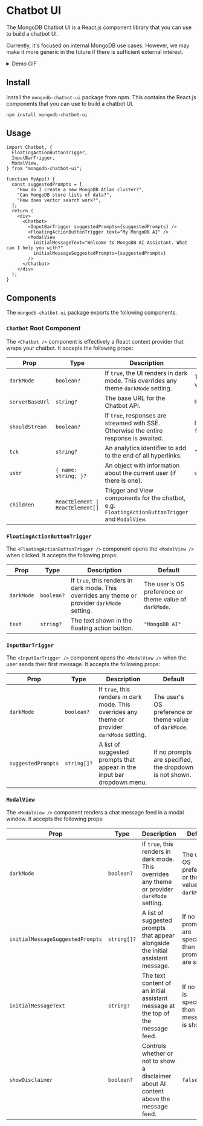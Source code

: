 # Chatbot UI

The MongoDB Chatbot UI is a React.js component library that you can use to build a chatbot UI.

Currently, it's focused on internal MongoDB use cases. However, we may make it more generic in the future if there is sufficient external interest.

<details>

<summary> Demo GIF </summary>

![Chatbot UI Demo GIF](/img/ui-demo.gif)

</details>

## Install

Install the `mongodb-chatbot-ui` package from npm. This contains the React.js components that you can use to build a chatbot UI.

```shell
npm install mongodb-chatbot-ui
```

## Usage

```tsx
import Chatbot, {
  FloatingActionButtonTrigger,
  InputBarTrigger,
  ModalView,
} from "mongodb-chatbot-ui";

function MyApp() {
  const suggestedPrompts = [
    "How do I create a new MongoDB Atlas cluster?",
    "Can MongoDB store lists of data?",
    "How does vector search work?",
  ];
  return (
    <div>
      <Chatbot>
        <InputBarTrigger suggestedPrompts={suggestedPrompts} />
        <FloatingActionButtonTrigger text="My MongoDB AI" />
        <ModalView
          initialMessageText="Welcome to MongoDB AI Assistant. What can I help you with?"
          initialMessageSuggestedPrompts={suggestedPrompts}
        />
      </Chatbot>
    </div>
  );
}
```

## Components

The `mongodb-chatbot-ui` package exports the following components.

### `Chatbot` Root Component

The `<Chatbot />` component is effectively a React context provider that wraps your chatbot. It accepts the following props:

| Prop            | Type                             | Description                                                                                      | Default                                                |
| --------------- | -------------------------------- | ------------------------------------------------------------------------------------------------ | ------------------------------------------------------ |
| `darkMode`      | `boolean?`                       | If `true`, the UI renders in dark mode. This overrides any theme `darkMode` setting.             | The user's OS preference or theme value of `darkMode`. |
| `serverBaseUrl` | `string?`                        | The base URL for the Chatbot API.                                                                | `https://knowledge.mongodb.com/api/v1`                 |
| `shouldStream`  | `boolean?`                       | If `true`, responses are streamed with SSE. Otherwise the entire response is awaited.            | If the browser supports SSE, `true`, else `false`.     |
| `tck`           | `string?`                        | An analytics identifier to add to the end of all hyperlinks.                                     | `"docs_chatbot"`                                       |
| `user`          | `{ name: string; }?`             | An object with information about the current user (if there is one).                             | `undefined`                                            |
| `children`      | `ReactElement \| ReactElement[]` | Trigger and View components for the chatbot, e.g. `FloatingActionButtonTrigger` and `ModalView`. |                                                        |

### `FloatingActionButtonTrigger`

The `<FloatingActionButtonTrigger />` component opens the `<ModalView />` when clicked. It accepts the following props:

| Prop       | Type       | Description                                                                                    | Default                                                |
| ---------- | ---------- | ---------------------------------------------------------------------------------------------- | ------------------------------------------------------ |
| `darkMode` | `boolean?` | If `true`, this renders in dark mode. This overrides any theme or provider `darkMode` setting. | The user's OS preference or theme value of `darkMode`. |
| `text`     | `string?`  | The text shown in the floating action button.                                                  | `"MongoDB AI"`                                         |

### `InputBarTrigger`

The `<InputBarTrigger />` component opens the `<ModalView />` when the user sends their first message. It accepts the following props:

| Prop               | Type        | Description                                                                                    | Default                                                 |
| ------------------ | ----------- | ---------------------------------------------------------------------------------------------- | ------------------------------------------------------- |
| `darkMode`         | `boolean?`  | If `true`, this renders in dark mode. This overrides any theme or provider `darkMode` setting. | The user's OS preference or theme value of `darkMode`.  |
| `suggestedPrompts` | `string[]?` | A list of suggested prompts that appear in the input bar dropdown menu.                        | If no prompts are specified, the dropdown is not shown. |

### `ModalView`

The `<ModalView />` component renders a chat message feed in a modal window. It accepts the following props:

| Prop                             | Type        | Description                                                                                    | Default                                                 |
| -------------------------------- | ----------- | ---------------------------------------------------------------------------------------------- | ------------------------------------------------------- |
| `darkMode`                       | `boolean?`  | If `true`, this renders in dark mode. This overrides any theme or provider `darkMode` setting. | The user's OS preference or theme value of `darkMode`.  |
| `initialMessageSuggestedPrompts` | `string[]?` | A list of suggested prompts that appear alongside the initial assistant message.               | If no prompts are specified, then no prompts are shown. |
| `initialMessageText`             | `string?`   | The text content of an initial assistant message at the top of the message feed.               | If no text is specified, then no message is shown.      |
| `showDisclaimer`                 | `boolean?`  | Controls whether or not to show a disclaimer about AI content above the message feed.          | `false`                                                 |

